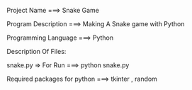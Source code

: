 Project Name ===> Snake Game

Program Description ===> Making A Snake game with Python

Programming Language ===> Python

Description Of Files:

snake.py => For Run ===> python snake.py

Required packages for python ===> tkinter , random


